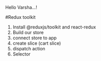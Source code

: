 Hello Varsha...!

#Redux toolkit
1. Install @reduxjs/toolkit and react-redux
2. Build our store
3. connect store to app
4. create slice (cart slice)
5. dispatch action
6. Selector